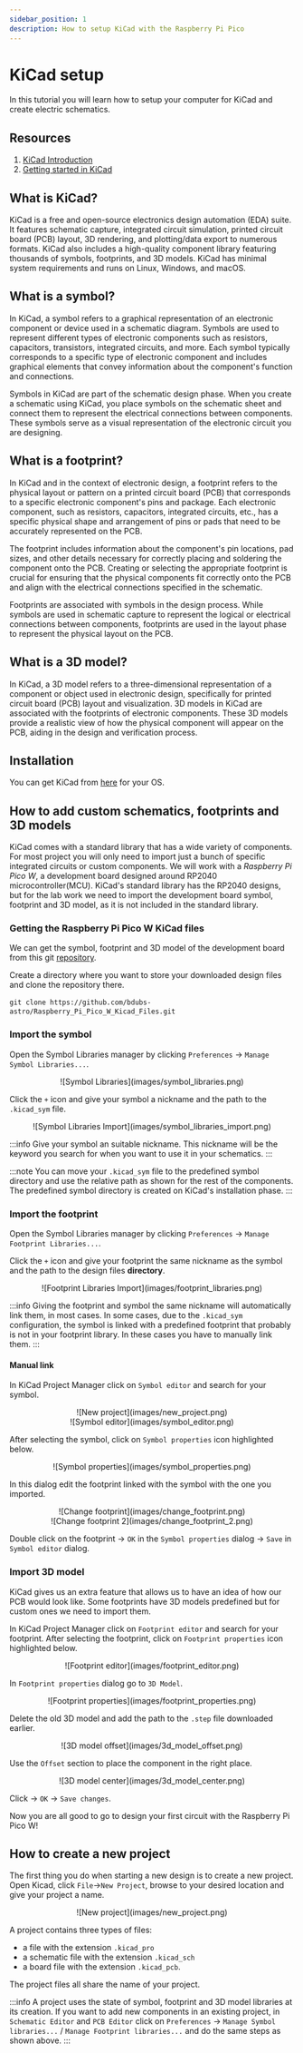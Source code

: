```yaml
---
sidebar_position: 1
description: How to setup KiCad with the Raspberry Pi Pico
---
```


# KiCad setup
In this tutorial you will learn how to setup your computer for KiCad and create electric schematics.

## Resources

1. [KiCad Introduction](https://docs.kicad.org/8.0/en/introduction/introduction.html)
2. [Getting started in KiCad](https://docs.kicad.org/8.0/en/getting_started_in_kicad/getting_started_in_kicad.html)


## What is KiCad?

KiCad is a free and open-source electronics design automation (EDA) suite. It features schematic capture, integrated circuit simulation, printed circuit board (PCB) layout, 3D rendering, and plotting/data export to numerous formats. KiCad also includes a high-quality component library featuring thousands of symbols, footprints, and 3D models. KiCad has minimal system requirements and runs on Linux, Windows, and macOS.

## What is a symbol?

In KiCad, a symbol refers to a graphical representation of an electronic component or device used in a schematic diagram. Symbols are used to represent different types of electronic components such as resistors, capacitors, transistors, integrated circuits, and more. Each symbol typically corresponds to a specific type of electronic component and includes graphical elements that convey information about the component's function and connections.

Symbols in KiCad are part of the schematic design phase. When you create a schematic using KiCad, you place symbols on the schematic sheet and connect them to represent the electrical connections between components. These symbols serve as a visual representation of the electronic circuit you are designing.

## What is a footprint?

In KiCad and in the context of electronic design, a footprint refers to the physical layout or pattern on a printed circuit board (PCB) that corresponds to a specific electronic component's pins and package. Each electronic component, such as resistors, capacitors, integrated circuits, etc., has a specific physical shape and arrangement of pins or pads that need to be accurately represented on the PCB.

The footprint includes information about the component's pin locations, pad sizes, and other details necessary for correctly placing and soldering the component onto the PCB. Creating or selecting the appropriate footprint is crucial for ensuring that the physical components fit correctly onto the PCB and align with the electrical connections specified in the schematic.

Footprints are associated with symbols in the design process. While symbols are used in schematic capture to represent the logical or electrical connections between components, footprints are used in the layout phase to represent the physical layout on the PCB.

## What is a 3D model?

In KiCad, a 3D model refers to a three-dimensional representation of a component or object used in electronic design, specifically for printed circuit board (PCB) layout and visualization. 3D models in KiCad are associated with the footprints of electronic components. These 3D models provide a realistic view of how the physical component will appear on the PCB, aiding in the design and verification process.

## Installation 

You can get KiCad from [here](https://www.kicad.org/download/) for your OS.

## How to add custom schematics, footprints and 3D models

KiCad comes with a standard library that has a wide variety of components. For most project you will only need to import just a bunch of specific integrated circuits or custom components. We will work with a *Raspberry Pi Pico W*, a development board designed around RP2040 microcontroller(MCU). KiCad's standard library has the RP2040 designs, but for the lab work we need to import the development board symbol, footprint and 3D model, as it is not included in the standard library.

### Getting the Raspberry Pi Pico W KiCad files

We can get the symbol, footprint and 3D model of the development board from this git [repository](https://github.com/bdubs-astro/Raspberry_Pi_Pico_W_Kicad_Files.git).

Create a directory where you want to store your downloaded design files and clone the repository there.

```
git clone https://github.com/bdubs-astro/Raspberry_Pi_Pico_W_Kicad_Files.git
```

### Import the symbol

Open the Symbol Libraries manager by clicking `Preferences` -> `Manage Symbol Libraries...`.

<div align="center">
![Symbol Libraries](images/symbol_libraries.png)
</div>

Click the `+` icon and give your symbol a nickname and the path to the `.kicad_sym` file.

<div align="center">
![Symbol Libraries Import](images/symbol_libraries_import.png)
</div>

:::info
Give your symbol an suitable nickname. This nickname will be the keyword you search for when you want to use it in your schematics.
:::

:::note
You can move your `.kicad_sym` file to the predefined symbol directory and use the relative path as shown for the rest of the components. The predefined symbol directory is created on KiCad's installation phase.
:::

### Import the footprint

Open the Symbol Libraries manager by clicking `Preferences` -> `Manage Footprint Libraries...`.

Click the `+` icon and give your footprint the same nickname as the symbol and the path to the design files **directory**.

<div align="center">
![Footprint Libraries Import](images/footprint_libraries.png)
</div>

:::info
Giving the footprint and symbol the same nickname will automatically link them, in most cases. In some cases, due to the `.kicad_sym` configuration, the symbol is linked with a predefined footprint that probably is not in your footprint library. In these cases you have to manually link them.
:::

#### Manual link

In KiCad Project Manager click on `Symbol editor` and search for your symbol.

<div align="center">
![New project](images/new_project.png)
</div>

<div align="center">
![Symbol editor](images/symbol_editor.png)
</div>

After selecting the symbol, click on `Symbol properties` icon highlighted below.

<div align="center">
![Symbol properties](images/symbol_properties.png)
</div>

In this dialog edit the footprint linked with the symbol with the one you imported.

<div align="center">
![Change footprint](images/change_footprint.png)
</div>

<div align="center">
![Change footprint 2](images/change_footprint_2.png)
</div>

Double click on the footprint -> `OK` in the `Symbol properties` dialog -> `Save` in `Symbol editor` dialog.

### Import 3D model

KiCad gives us an extra feature that allows us to have an idea of how our PCB would look like. Some footprints have 3D models predefined but for custom ones we need to import them.

In KiCad Project Manager click on `Footprint editor` and search for your footprint. After selecting the footprint, click on `Footprint properties` icon highlighted below.

<div align="center">
![Footprint editor](images/footprint_editor.png)
</div>

In `Footprint properties` dialog go to `3D Model`.

<div align="center">
![Footprint properties](images/footprint_properties.png)
</div>

Delete the old 3D model and add the path to the `.step` file downloaded earlier.

<div align="center">
![3D model offset](images/3d_model_offset.png)
</div>

Use the `Offset` section to place the component in the right place.

<div align="center">
![3D model center](images/3d_model_center.png)
</div>

Click -> `OK` -> `Save changes`.

Now you are all good to go to design your first circuit with the Raspberry Pi Pico W!

## How to create a new project

The first thing you do when starting a new design is to create a new project. Open Kicad, click `File`->`New Project`, browse to your desired location and give your project a name. 

<div align="center">
![New project](images/new_project.png)
</div>

A project contains three types of files:
- a file with the extension `.kicad_pro`
- a schematic file with the extension `.kicad_sch`
- a board file with the extension `.kicad_pcb`. 

The project files all share the name of your project.

:::info
A project uses the state of symbol, footprint and 3D model libraries at its creation. If you want to add new components in an existing project, in `Schematic Editor` and `PCB Editor` click on `Preferences` -> `Manage Symbol libraries...` / `Manage Footprint libraries...` and do the same steps as shown above.
:::

